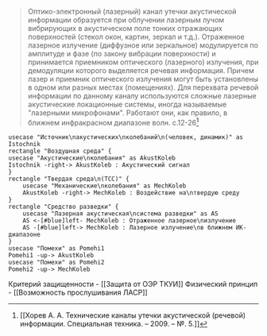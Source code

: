 
>Оптико-электронный (лазерный) канал утечки акустической информации образуется при облучении лазерным лучом вибрирующих в акустическом поле тонких отражающих поверхностей (стекол окон, картин, зеркал и т.д.). Отраженное лазерное излучение (диффузное или зеркальное) модулируется по амплитуде и фазе (по закону вибрации поверхности) и принимается приемником оптического (лазерного) излучения, при демодуляции которого выделяется речевая информация. Причем лазер и приемник оптического излучения могут быть установлены в одном или разных местах (помещениях). Для перехвата речевой информации по данному каналу используются сложные лазерные акустические локационные системы, иногда называемые "лазерными микрофонами". Работают они, как правило, в ближнем инфракрасном диапазоне волн.
>с.12-26[^1]


```plantuml
usecase "Источник\nакустических\nколебаний\n(человек, динамик)" as Istochnik
rectangle "Воздушная среда" {
usecase "Акустические\nколебания" as AkustKoleb
Istochnik -right-> AkustKoleb : Акустический сигнал
}
rectangle "Твердая среда\n(ТСС)" {
	usecase "Механические\nколебания" as MechKoleb
	AkustKoleb -right-> MechKoleb : Воздействие на\nтвердую среду
}
rectangle "Средство разведки" {
	usecase "Лазерная акустическая\nсистема разведки" as AS
	AS <-[#blue]left- MechKoleb : Отраженное лазерное\nизлучение
	AS -[#blue]left-> MechKoleb : Лазерное излучение\nв ближнем ИК-диапазоне
}
usecase "Помехи" as Pomehi1
Pomehi1 -up-> AkustKoleb
usecase "Помехи" as Pomehi2
Pomehi2 -up-> MechKoleb
```

Критерий защищенности - [[Защита от ОЭР ТКУИ]]
Физический принцип - [[Возможность прослушивания ЛАСР]]

[^1]:[[Хорев А. А. Технические каналы утечки акустической (речевой) информации. Специальная техника. – 2009. – №. 5.]]

